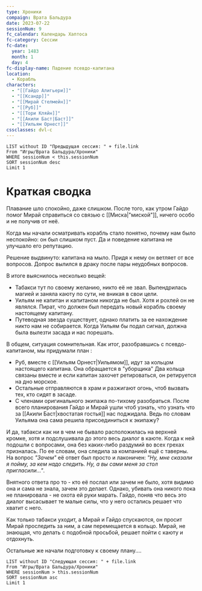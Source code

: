 ```yaml
---
type: Хроники
compaign: Врата Бальдура
date: 2023-07-22
sessionNum: 9
fc_calendar: Календарь Хаптоса
fc-category: Сессии
fc-date:
  year: 1483
  month: 1
  day: 4
fc-display-name: Падение псевдо-капитана
location:
  - Корабль
characters:
  - "[[Гайдо Алигьери]]"
  - "[[Ксандр]]"
  - "[[Мирай Стелмейн]]"
  - "[[Руб]]"
  - "[[Тори Кляйн]]"
  - "[[Акили Баст|Баст]]"
  - "[[Уильям Орнест]]"
cssclasses: dvl-c
---
```


```dataview
LIST without ID "Предыдущая сессия: " + file.link
From "Игры/Врата Бальдура/Хроники" 
WHERE sessionNum < this.sessionNum
SORT sessionNum desc
Limit 1
```


# Краткая сводка

Плавание шло спокойно, даже слишком. После того, как утром Гайдо помог Мирай справиться со связью с [[Миска|"миской"]], ничего особо и не получив от неё. 

Когда мы начали осматривать корабль стало понятно, почему нам было неспокойно: он был слишком пуст. Да и поведение капитана не улучшало его репутацию.

Решение выдвинуто: капитана на мыло. Придя к нему он ветляет от все вопросов. Допрос вылился в драку после пары неудобных вопросов.

В итоге выяснилось несколько вещей: 
- Табакси тут по своему желанию, никто её не звал. Выпендрилась магией и заняла каюту по сути, не вникая в свои цели.
- Уильям не капитан и капитаном никогда не был. Хотя и рохлей он не являлся. Пират, что должен был передать новый корабль своему настоящему капитану.
- Путеводная звезда существует, однако платить за ее нахождение никто нам не собирается. Когда Уильям бы подал сигнал, должна была вылезти засада и нас порешать.

В общем, ситуация сомнительная. Как итог, разобравшись с псевдо-капитаном, мы придумали план :
- Руб, вместе с [[Уильям Орнест|Уильямом]], идут за кольцом настоящего капитана. Она обращается в "уборщика" Два кольца связаны вместе и если капитан захочет ретироваться, он ретируется на дно морское.
- Остальные отправляются в храм и разжигают огонь, чтоб вызвать тех, кто сидят в засаде.
- С членами оригинального экипажа по-тихому разобраться.
После всего планирования Гайдо и Мирай ушли чтоб узнать, что узнать что за [[Акили Баст|хвостатая гостья]] нас поджидала. Ведь по словам Уильяма она сама решила присоединиться к экипажу?

И да, табакси как ни в чем не бывало расположилась на верхней кромке, хотя и подслушивала до этого весь диалог в каюте.
Когда к ней подошли с вопросами, она без каких-либо раздумий во всех грехах призналась. По ее словам, она следила за компанией ещё с таверны. На вопрос *"Зачем"* её ответ был просто и лаконичен: *"Ну, мне сказали я пойму, за кем надо следить. Ну, а вы сами меня за стол пригласили..."*. 

Внятного ответа про то - кто её послал или зачем не было, хотя видимо она и сама не знала, зачем это делает. Однако, убивать она никого пока не планировала - не охота ей руки марать. Гайдо, поняв что весь это диалог высасывает те малые силы, что у него остались решает что хватит с него.

Как только табакси уходит, а Мирай и Гайдо спускаются, он просит Мирай проследить за ним, а сам перемещается в кольцо. Мирай, не знающая, что делать с подобной просьбой, решает пойти с каюту и отдохнуть.

Остальные же начали подготовку к своему плану....


```dataview
LIST without ID "Следующая сессия: " + file.link
From "Игры/Врата Бальдура/Хроники" 
WHERE sessionNum > this.sessionNum
SORT sessionNum asc
Limit 1
```
